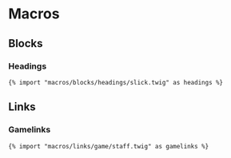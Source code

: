 # Macros

## Blocks
### Headings
```{% import "macros/blocks/headings/slick.twig" as headings %}```

## Links
### Gamelinks
```{% import "macros/links/game/staff.twig" as gamelinks %}```

